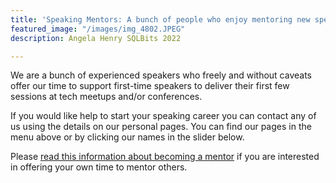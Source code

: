 ```yaml
---
title: 'Speaking Mentors: A bunch of people who enjoy mentoring new speakers for free'
featured_image: "/images/img_4802.JPEG"
description: Angela Henry SQLBits 2022

---
```

We are a bunch of experienced speakers who freely and without caveats offer our time to support first-time speakers to deliver their first few sessions at tech meetups and/or conferences.

If you would like help to start your speaking career you can contact any of us using the details on our personal pages. You can find our pages in the menu above or by clicking our names in the slider below.

Please [read this information about becoming a mentor](https://www.speakingmentors.com/become-a-mentor/) if you are interested in offering your own time to mentor others.